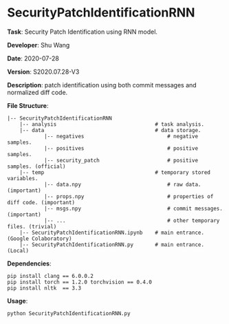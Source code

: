 # SecurityPatchIdentificationRNN

**Task**: Security Patch Identification using RNN model.

**Developer**: Shu Wang

**Date**: 2020-07-28

**Version**: S2020.07.28-V3

**Description**: patch identification using both commit messages and normalized diff code.

**File Structure**:

    |-- SecurityPatchIdentificationRNN
        |-- analysis                                # task analysis.
        |-- data                                    # data storage.
                |-- negatives                           # negative samples.
                |-- positives                           # positive samples.
                |-- security_patch                      # positive samples. (official)
        |-- temp                                    # temporary stored variables.
                |-- data.npy                            # raw data. (important)
                |-- props.npy                           # properties of diff code. (important)
                |-- msgs.npy                            # commit messages. (important)
                |-- ...                                 # other temporary files. (trivial)
        |-- SecurityPatchIdentificationRNN.ipynb    # main entrance. (Google Colaboratory)
        |-- SecurityPatchIdentificationRNN.py       # main entrance. (Local)

**Dependencies**:
```shell script
pip install clang == 6.0.0.2
pip install torch == 1.2.0 torchvision == 0.4.0
pip install nltk  == 3.3
```

**Usage**:
```shell script
python SecurityPatchIdentificationRNN.py
```
